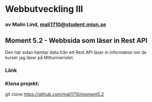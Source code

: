 # Webbutveckling III

### av Malin Lind, mali1710@student.miun.se

## Moment 5.2 - Webbsida som läser in Rest API

Den här sidan hämtar data från ett Rest API läser in information om de kurser jag läser på Mittuniveristet.

### Länk

### Klona projekt:

git clone https://github.com/mali1710/moment5.2
